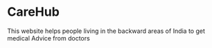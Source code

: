 # CareHub
This website helps people living in the backward areas of India to get medical Advice from doctors
